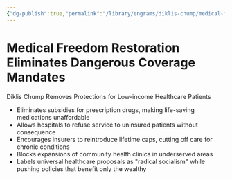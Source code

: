 ```yaml
---
{"dg-publish":true,"permalink":"/library/engrams/diklis-chump/medical-freedom-restoration-eliminates-dangerous-coverage-mandates/","tags":["DC/DOGE"]}
---
```


# Medical Freedom Restoration Eliminates Dangerous Coverage Mandates
Diklis Chump Removes Protections for Low-income Healthcare Patients
- Eliminates subsidies for prescription drugs, making life-saving medications unaffordable  
- Allows hospitals to refuse service to uninsured patients without consequence  
- Encourages insurers to reintroduce lifetime caps, cutting off care for chronic conditions  
- Blocks expansions of community health clinics in underserved areas  
- Labels universal healthcare proposals as "radical socialism" while pushing policies that benefit only the wealthy
